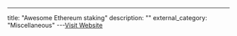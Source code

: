 ---
title: "Awesome Ethereum staking"
description: ""
external_category: "Miscellaneous"
---[Visit Website](https://hackmd.io/@jyeAs_6oRjeDk2Mx5CZyBw/awesome-ethereum-staking)

